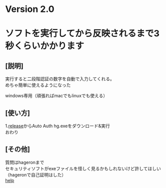 # Version 2.0

# ソフトを実行してから反映されるまで3秒くらいかかります

## [説明] 
実行すると二段階認証の数字を自動で入力してくれる。<br>
めちゃ簡単に使えるようになった

windows専用（頑張ればmacでもlinuxでも使える）

## [使い方]
1.[release](https://github.com/hageron1229/UEC-2FACTOR-AUTHENTICATION/releases/tag/v2.0)からAuto Auth hg.exeをダウンロード&実行<br>
おわり

## [その他]
質問はhageronまで<br>
セキュリティソフトがexeファイルを怪しく見るかもしれないけど許してほしい（hageronで自己証明はした）<br>
[help](https://hageron1229.github.io/UEC-2FACTOR-AUTHENTICATION/help/)
